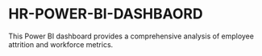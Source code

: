 # HR-POWER-BI-DASHBAORD
This Power BI dashboard provides a comprehensive analysis of employee attrition and workforce metrics.
